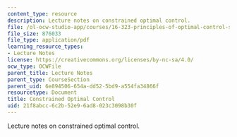 ```yaml
---
content_type: resource
description: Lecture notes on constrained optimal control.
file: /ol-ocw-studio-app/courses/16-323-principles-of-optimal-control-spring-2008/21f8abcc6c2b52e96ad8023c3098b30f_lec9.pdf
file_size: 876033
file_type: application/pdf
learning_resource_types:
- Lecture Notes
license: https://creativecommons.org/licenses/by-nc-sa/4.0/
ocw_type: OCWFile
parent_title: Lecture Notes
parent_type: CourseSection
parent_uid: 6e894506-654a-dd52-5bd9-a554fa34866f
resourcetype: Document
title: Constrained Optimal Control
uid: 21f8abcc-6c2b-52e9-6ad8-023c3098b30f
---
```

Lecture notes on constrained optimal control.